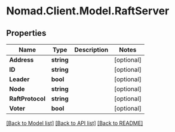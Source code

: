 # Nomad.Client.Model.RaftServer

## Properties

Name | Type | Description | Notes
------------ | ------------- | ------------- | -------------
**Address** | **string** |  | [optional] 
**ID** | **string** |  | [optional] 
**Leader** | **bool** |  | [optional] 
**Node** | **string** |  | [optional] 
**RaftProtocol** | **string** |  | [optional] 
**Voter** | **bool** |  | [optional] 

[[Back to Model list]](../README.md#documentation-for-models) [[Back to API list]](../README.md#documentation-for-api-endpoints) [[Back to README]](../README.md)

